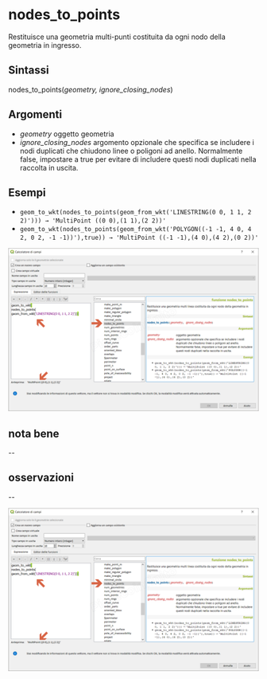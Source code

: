 # nodes_to_points

Restituisce una geometria multi-punti costituita da ogni nodo della geometria in ingresso.

## Sintassi

nodes_to_points(_geometry, ignore_closing_nodes_)

## Argomenti

* _geometry_ oggetto geometria
* _ignore_closing_nodes_ argomento opzionale che specifica se includere i nodi duplicati che chiudono linee o poligoni ad anello. Normalmente false, impostare a true per evitare di includere questi nodi duplicati nella raccolta in uscita.

## Esempi

* `geom_to_wkt(nodes_to_points(geom_from_wkt('LINESTRING(0 0, 1 1, 2 2)'))) → 'MultiPoint ((0 0),(1 1),(2 2))'`
* `geom_to_wkt(nodes_to_points(geom_from_wkt('POLYGON((-1 -1, 4 0, 4 2, 0 2, -1 -1))'),true)) → 'MultiPoint ((-1 -1),(4 0),(4 2),(0 2))'`

![](../../img/geometria/nodes_to_points/nodes_to_points1.png)

## nota bene

--

## osservazioni

--

![](../../img/geometria/nodes_to_points/nodes_to_points1.png)